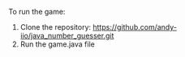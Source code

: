 To run the game:
1. Clone the repository: https://github.com/andy-iio/java_number_guesser.git
2. Run the game.java file
